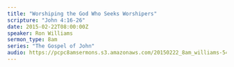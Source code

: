 ```yaml
---
title: "Worshiping the God Who Seeks Worshipers"
scripture: "John 4:16-26"
date: 2015-02-22T08:00:00Z
speaker: Ron Williams
sermon_type: 8am
series: "The Gospel of John"
audio: https://pcpc8amsermons.s3.amazonaws.com/20150222_8am_williams-54edfc99dcbe2.mp3 
---
```



